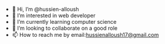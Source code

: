- 👋 Hi, I’m @hussien-alloush
- 👀 I’m interested in web developer
- 🌱 I’m currently learning computer science
- 💞️ I’m looking to collaborate on a good role
- 📫 How to reach me by email:hussienalloush17@gmail.com

<!---
hussien-alloush/hussien-alloush is a ✨ special ✨ repository because its `README.md` (this file) appears on your GitHub profile.
You can click the Preview link to take a look at your changes.
--->

